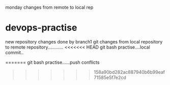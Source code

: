 monday changes from remote to local rep
# devops-practise
new repository
changes done by branch1
git changes from local repository to remote repository............
<<<<<<< HEAD
git bash practise....local commit..

=======
git bash practise......push conflicts
>>>>>>> 158a90bd282ac887940b6b99eaf71585e5f7e2cd





